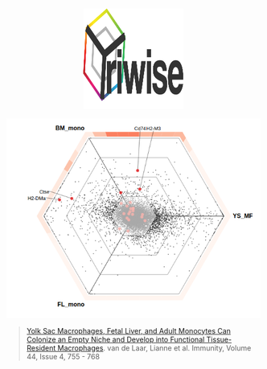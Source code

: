 # <img src="logo.png" height="200" width="200" style="margin: 0 auto;display:block;">

![interactive triwise plot](interactive.png "Interactive triwise plot")

> [Yolk Sac Macrophages, Fetal Liver, and Adult Monocytes Can Colonize an Empty Niche and Develop into Functional Tissue-Resident Macrophages](http://dx.doi.org/10.1016/j.immuni.2016.02.017). van de Laar, Lianne et al. Immunity, Volume 44, Issue 4, 755 - 768
